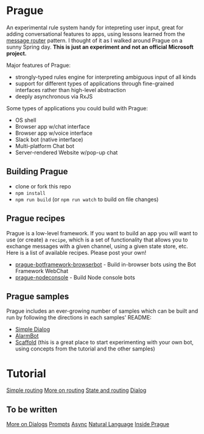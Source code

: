 # Prague

An experimental rule system handy for intepreting user input, great for adding conversational features to apps, using lessons learned from the [message router](http://www.enterpriseintegrationpatterns.com/patterns/messaging/MessageRoutingIntro.html) pattern. I thought of it as I walked around Prague on a sunny Spring day. **This is just an experiment and not an official Microsoft project.**

Major features of Prague:
* strongly-typed rules engine for interpreting ambiguous input of all kinds
* support for different types of applications through fine-grained interfaces rather than high-level abstraction
* deeply asynchronous via RxJS

Some types of applications you could build with Prague:
* OS shell
* Browser app w/chat interface
* Browser app w/voice interface
* Slack bot (native interface)
* Multi-platform Chat bot
* Server-rendered Website w/pop-up chat

## Building Prague

* clone or fork this repo
* `npm install`
* `npm run build` (or `npm run watch` to build on file changes)

## Prague recipes

Prague is a low-level framework. If you want to build an app you will want to use (or create) a `recipe`, which is a set of functionality that allows you to exchange messages with a given channel, using a given state store, etc. Here is a list of available recipes. Please post your own!

* [prague-botframework-browserbot](https://www.npmjs.com/package/prague-botframework-browserbot) - Build in-browser bots using the Bot Framework WebChat
* [prague-nodeconsole](https://www.npmjs.com/package/prague-nodeconsole) - Build Node console bots

## Prague samples

Prague includes an ever-growing number of samples which can be built and run by following the directions in each samples' README:

* [Simple Dialog](/samples/simple-dialog)
* [AlarmBot](/samples/alarmBot)
* [Scaffold](/samples/scaffold) (this is a great place to start experimenting with your own bot, using concepts from the tutorial and the other samples)

# Tutorial

[Simple routing](docs/Simple.md)
[More on routing](docs/MoreRouters.md)
[State and routing](docs/State.md)
[Dialog](docs/Dialogs.md)

## To be written

[More on Dialogs](docs/MoreDialogs.md)
[Prompts](docs/Prompts.md)
[Async](docs/Async.md)
[Natural Language](docs/NLP.md)
[Inside Prague](docs/Inside.md)
